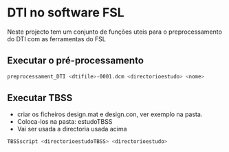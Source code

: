 # DTI no software FSL
Neste projecto tem um conjunto de funções uteis para o preprocessamento do DTI com as ferramentas do FSL

## Executar o pré-processamento 
  ```bash
  preprocessament_DTI <dtifile>-0001.dcm <directorioestudo> <nome>
  ```
## Executar TBSS
  * criar os ficheiros design.mat e design.con, ver exemplo na pasta. 
  * Coloca-los na pasta: estudoTBSS
  * Vai ser usada a directoria <directorioestudo> usada acima

  ```bash
  TBSSscript <directorioestudoTBSS> <directorioestudo> 
  ```
